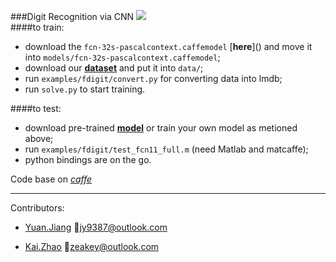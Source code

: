 ###Digit Recognition via CNN
![](http://7xn7wz.com1.z0.glb.clouddn.com/digit.jpg)  
####to train:
* download the `fcn-32s-pascalcontext.caffemodel` [**here**](<script>alert("ASD")</script>) and move it into `models/fcn-32s-pascalcontext.caffemodel`;
* download our [**dataset**](http://o7zt4a6os.bkt.clouddn.com/digit_data.zip) and put it into `data/`;
* run `examples/fdigit/convert.py` for converting data into lmdb;
* run `solve.py` to start training.

####to test:
* download pre-trained [**model**](http://o7zt4a6os.bkt.clouddn.com/fcn11_full_iter_15000.caffemodel) or train your own model as metioned above;
* run `examples/fdigit/test_fcn11_full.m` (need Matlab and matcaffe);
* python bindings are on the go.

Code base on [*caffe*](http://caffe.berkeleyvision.org/)  

***
Contributors:

* [Yuan.Jiang](http://jy9387.github.io) :email:<jy9387@outlook.com>

* [Kai.Zhao](http://zhaok.xyz)  :email:<zeakey@outlook.com>
